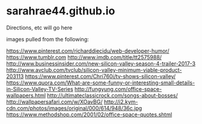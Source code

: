 # sarahrae44.github.io

Directions, etc will go here

images pulled from the following:

https://www.pinterest.com/richarddiecidu/web-developer-humor/
https://www.tumblr.com
http://www.imdb.com/title/tt2575988/
http://www.businessinsider.com/new-silicon-valley-season-4-trailer-2017-3
http://www.avclub.com/tvclub/silicon-valley-minimum-viable-product-203113
https://www.pinterest.com/Chri760i/tv-shows-silicon-valley/
https://www.quora.com/What-are-some-funny-or-interesting-small-details-in-Silicon-Valley-TV-Series
http://fungyung.com/office-space-wallpapers.html
http://ultimateclassicrock.com/songs-about-bosses/
http://wallpapersafari.com/w/XOavBG/
http://i2.kym-cdn.com/photos/images/original/000/614/948/36c.jpg
https://www.methodshop.com/2001/02/office-space-quotes.shtml


